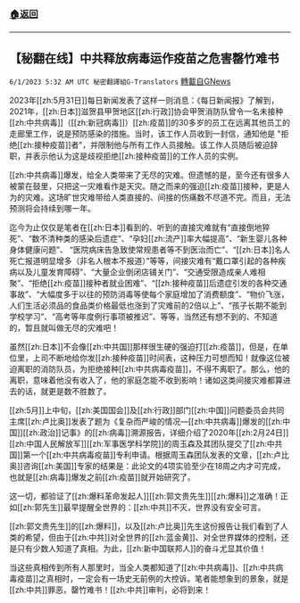 ###  [:house:返回](README.md)
---


## 【秘翻在线】中共释放病毒运作疫苗之危害罄竹难书
`6/1/2023 5:32 AM UTC 秘密翻譯組G-Translators` [轉載自GNews](https://gnews.org/articles/1348066)

         

2023年[[zh:5月31日]]每日新闻发表了这样一则消息：《每日新闻报》了解到，2021年，[[zh:日本]]滋贺县甲贺地区[[zh:行政]]协会甲贺消防队曾令一名未接种[[zh:中共病毒]]（[[zh:新冠病毒]]）[[zh:疫苗]]的30多岁的员工在远离其他员工的走廊里工作，说是预防感染的措施。当时，该工作人员收到一封信，通知他是 "拒绝[[zh:接种疫苗]]者"，并限制他与所有工作人员接触。该工作人员随后被迫辞职，并表示他认为这是歧视拒绝[[zh:接种疫苗]]的工作人员的实例。

[[zh:中共病毒]]爆发，给全人类带来了无尽的灾难。但遗憾的是，至今还有很多人被蒙在鼓里，只把这一灾难看作是天灾。随之而来的强迫[[zh:疫苗]]接种，更是人为的灾难。这场旷世灾难带给人类直接的、间接的伤痛数不尽道不完。而且，无法预测将会持续到哪一年。

迄今为止仅仅是笔者在[[zh:日本]]看到的、听到的直接灾难就有“直接倒地猝死”、“数不清种类的感染后遗症”、“孕妇[[zh:流产]]率大幅提高”、“新生婴儿各种身体健康问题”、 “医院病床告急致使常规患者等不到医治而亡”、“[[zh:日本]]名人死亡报道明显增多（非名人根本不报道）”等等，间接灾难有“戴口罩引起的各种疾病以及儿童发育障碍”、“大量企业倒闭店铺关门”、“交通受限造成亲人难相聚”、“拒绝[[zh:疫苗]]接种者就业困难”、“[[zh:接种疫苗]]后遗症引发的各种交通事故”、“大幅度多于以往的预防消毒等使每个家庭增加了消费额度”、“物价飞涨，人们生活必须品的食品类价格最低也涨到了灾难前的2倍以上”、“孩子长期不能到学校学习”、“高考等年度例行事项被推迟”、等等，当然还有想不到的、不知道的，暂且就叫做无尽的灾难吧！

虽然[[zh:日本]]不会像[[zh:中共国]]那样很生硬的强迫打[[zh:疫苗]]，但是，在单位里，上司不断地给你发[[zh:接种疫苗]]时间表，这种压力可想而知！就像这位被迫离职的消防队员，为拒绝接种[[zh:中共病毒疫苗]]，不得不离职了。那么，他的离职，意味着他没有收入了，他的家庭怎能不收到影响！诸如这类间接灾难都算进去的话，就更是数不胜数了。

[[zh:5月]]上中旬，[[zh:美国国会]]及[[zh:行政]]部门[[zh:中国]]问题委员会共同主席[[zh:卢比奥]]发表了题为《复杂而严峻的情况—[[zh:中共病毒]]爆发的[[zh:中国]][[zh:政治]]记事》的[[zh:病毒]]溯源报告，详细介绍了2020年[[zh:2月24日]][[zh:中国人民解放军]][[zh:军事医学科学院]]的周玉森及其团队提交了[[zh:中共国]]第一个[[zh:中共病毒疫苗]]专利申请。根据周玉森团队发表的文章，[[zh:卢比奥]]咨询[[zh:美国]]专家的结果是：此论文的4项实验至少在18周之内才可完成，也就是[[zh:病毒]]爆发之前[[zh:疫苗]]就开始研究了。

这一切，都验证了[[zh:爆料革命发起人]][[zh:郭文贵先生]][[zh:爆料]]之准确！正如[[zh:郭先生]]最早提醒全世界的：[[zh:中共]]不灭，世界没有安全可言。

[[zh:郭文贵先生]]的[[zh:爆料]]，以及[[zh:卢比奥]]先生这份报告让我们看到了人类的希望，但由于[[zh:中共]]对全世界的[[zh:蓝金黄]]、对全世界媒体的控制，还是只有少数人知道了真相。为此，[[zh:新中国联邦人]]的奋斗尤显其价值！

当这些真相传到所有人那里时，当全人类都知道了[[zh:中共病毒]]、[[zh:中共病毒疫苗]]之真相时，一定会有一场史无前例的大控诉。笔者能想象到的景象，就是[[zh:中共]]罪恶，罄竹难书！[[zh:中共]]审判，必将到来！
